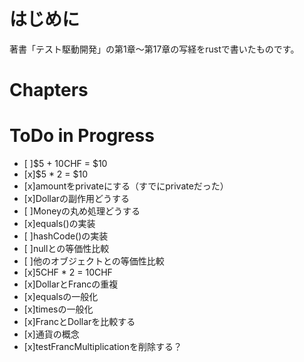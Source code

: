 # はじめに
著書「テスト駆動開発」の第1章〜第17章の写経をrustで書いたものです。

# Chapters

# ToDo in Progress
- [ ]$5 + 10CHF = $10
- [x]$5 * 2 = $10
- [x]amountをprivateにする（すでにprivateだった）
- [x]Dollarの副作用どうする
- [ ]Moneyの丸め処理どうする
- [x]equals()の実装
- [ ]hashCode()の実装
- [ ]nullとの等価性比較
- [ ]他のオブジェクトとの等価性比較
- [x]5CHF * 2 = 10CHF
- [x]DollarとFrancの重複
- [x]equalsの一般化
- [x]timesの一般化
- [x]FrancとDollarを比較する
- [x]通貨の概念
- [x]testFrancMultiplicationを削除する？
